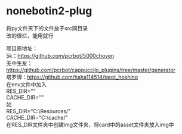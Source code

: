 # nonebotin2-plug
将py文件夹下的文件放于src同目录  
改的很烂，能用就行  

项目原地址：  
5k：https://github.com/pcrbot/5000choyen  
无中生友：https://github.com/pcrbot/cappuccilo_plugins/tree/master/generator  
塔罗牌：https://github.com/haha114514/tarot_hoshino  
在env文件中加入  
RES_DIR=""  
CACHE_DIR=""  
如  
RES_DIR="C:\Resources/"  
CACHE_DIR="C:\cache/"  
在RES_DIR文件夹中创建img文件夹，将card中的asset文件夹放入img中

